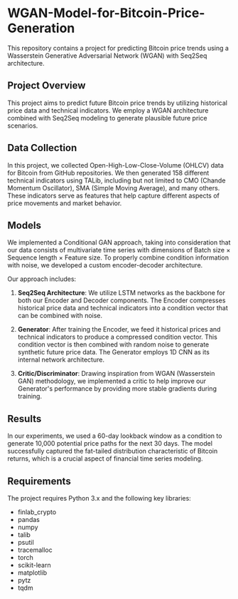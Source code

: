 # WGAN-Model-for-Bitcoin-Price-Generation

This repository contains a project for predicting Bitcoin price trends using a Wasserstein Generative Adversarial Network (WGAN) with Seq2Seq architecture.

## Project Overview

This project aims to predict future Bitcoin price trends by utilizing historical price data and technical indicators. We employ a WGAN architecture combined with Seq2Seq modeling to generate plausible future price scenarios.

## Data Collection

In this project, we collected Open-High-Low-Close-Volume (OHLCV) data for Bitcoin from GitHub repositories. We then generated 158 different technical indicators using TALib, including but not limited to CMO (Chande Momentum Oscillator), SMA (Simple Moving Average), and many others. These indicators serve as features that help capture different aspects of price movements and market behavior.

## Models

We implemented a Conditional GAN approach, taking into consideration that our data consists of multivariate time series with dimensions of Batch size × Sequence length × Feature size. To properly combine condition information with noise, we developed a custom encoder-decoder architecture.

Our approach includes:

1. **Seq2Seq Architecture**: We utilize LSTM networks as the backbone for both our Encoder and Decoder components. The Encoder compresses historical price data and technical indicators into a condition vector that can be combined with noise.

2. **Generator**: After training the Encoder, we feed it historical prices and technical indicators to produce a compressed condition vector. This condition vector is then combined with random noise to generate synthetic future price data. The Generator employs 1D CNN as its internal network architecture.

3. **Critic/Discriminator**: Drawing inspiration from WGAN (Wasserstein GAN) methodology, we implemented a critic to help improve our Generator's performance by providing more stable gradients during training.

## Results

In our experiments, we used a 60-day lookback window as a condition to generate 10,000 potential price paths for the next 30 days. The model successfully captured the fat-tailed distribution characteristic of Bitcoin returns, which is a crucial aspect of financial time series modeling.

## Requirements

The project requires Python 3.x and the following key libraries:

- finlab_crypto
- pandas
- numpy
- talib
- psutil
- tracemalloc
- torch
- scikit-learn
- matplotlib
- pytz
- tqdm
